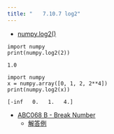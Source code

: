 ```yaml
---
title: "　　7.10.7 log2"
---
```


* [numpy.log2()](https://numpy.org/devdocs/reference/generated/numpy.log2.html#numpy.log2)

```python:サンプルコード
import numpy
print(numpy.log2(2))
```

```text:実行結果
1.0
```

```python:サンプルコード
import numpy
x = numpy.array([0, 1, 2, 2**4])
print(numpy.log2(x))
```

```text:実行結果
[-inf   0.   1.   4.]
```

- [ABC068 B - Break Number](https://atcoder.jp/contests/abc068/tasks/abc068_b)
    - [解答例](https://atcoder.jp/contests/abc068/submissions/15224834)